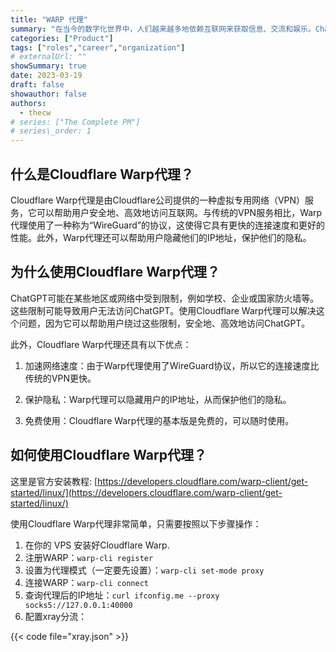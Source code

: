 ```yaml
---
title: "WARP 代理"
summary: "在当今的数字化世界中，人们越来越多地依赖互联网来获取信息、交流和娱乐。ChatGPT是一种人工智能聊天机器人，它可以模拟人类对话，并为用户提供有用的信息和建议。然而，由于某些原因，有时候用户可能无法访问ChatGPT。本文将介绍如何使用Cloudflare Warp代理来解锁ChatGPT。"
categories: ["Product"]
tags: ["roles","career","organization"]
# externalUrl: ""
showSummary: true
date: 2023-03-19
draft: false
showauthor: false
authors:
  - thecw
# series: ["The Complete PM"]
# series\_order: 1
---
```


## 什么是Cloudflare Warp代理？

Cloudflare Warp代理是由Cloudflare公司提供的一种虚拟专用网络（VPN）服务，它可以帮助用户安全地、高效地访问互联网。与传统的VPN服务相比，Warp代理使用了一种称为“WireGuard”的协议，这使得它具有更快的连接速度和更好的性能。此外，Warp代理还可以帮助用户隐藏他们的IP地址，保护他们的隐私。

## 为什么使用Cloudflare Warp代理？

ChatGPT可能在某些地区或网络中受到限制，例如学校、企业或国家防火墙等。这些限制可能导致用户无法访问ChatGPT。使用Cloudflare Warp代理可以解决这个问题，因为它可以帮助用户绕过这些限制，安全地、高效地访问ChatGPT。

此外，Cloudflare Warp代理还具有以下优点：

1. 加速网络速度：由于Warp代理使用了WireGuard协议，所以它的连接速度比传统的VPN更快。

2. 保护隐私：Warp代理可以隐藏用户的IP地址，从而保护他们的隐私。

3. 免费使用：Cloudflare Warp代理的基本版是免费的，可以随时使用。

## 如何使用Cloudflare Warp代理？

这里是官方安装教程: [https://developers.cloudflare.com/warp-client/get-started/linux/](https://developers.cloudflare.com/warp-client/get-started/linux/)

使用Cloudflare Warp代理非常简单，只需要按照以下步骤操作：

1. 在你的 VPS 安装好Cloudflare Warp.
2. 注册WARP：````warp-cli register````
3. 设置为代理模式（一定要先设置）：````warp-cli set-mode proxy````
4. 连接WARP：````warp-cli connect````
5. 查询代理后的IP地址：````curl ifconfig.me --proxy socks5://127.0.0.1:40000````
6. 配置xray分流：

{{< code file="xray.json" >}}
